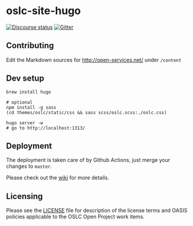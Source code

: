 # oslc-site-hugo

[![Discourse status](https://img.shields.io/discourse/https/meta.discourse.org/status.svg)](https://forum.open-services.net/)
[![Gitter](https://img.shields.io/gitter/room/nwjs/nw.js.svg)](https://gitter.im/OSLC/chat)

## Contributing

Edit the Markdown sources for http://open-services.net/ under `/content`

## Dev setup

```
brew install hugo

# optional
npm install -g sass
(cd themes/oslc/static/css && sass scss/oslc.scss:./oslc.css)

hugo server -w
# go to http://localhost:1313/
```

## Deployment

The deployment is taken care of by Github Actions, just merge your changes to `master`.

Please check out the [wiki](https://github.com/OSLC/oslc-site-hugo/wiki/Contributing-Setup) for more details.

## Licensing

Please see the
[LICENSE](https://github.com/oslc-op/oslc-admin/blob/master/LICENSE.md)
file for description of the license terms and OASIS policies applicable
to the OSLC Open Project work items.
